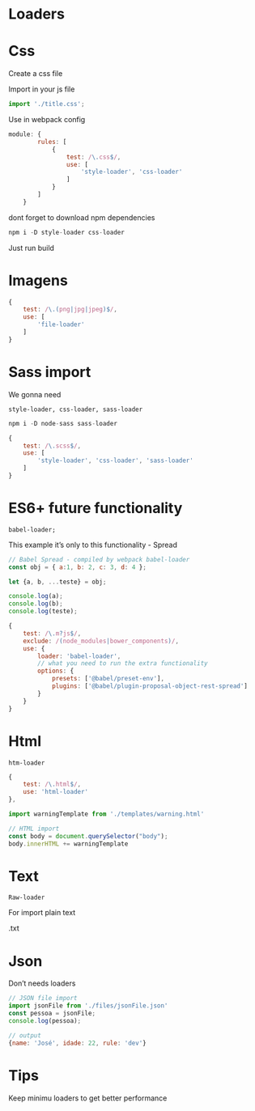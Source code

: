 # Loaders

# Css
Create a css file

Import in your js file 

```jsx
import './title.css';
```

Use in webpack config

```jsx
module: {
        rules: [
            {
                test: /\.css$/,
                use: [
                    'style-loader', 'css-loader'
                ]
            }
        ]
    }
```

dont forget to download npm dependencies

```jsx
npm i -D style-loader css-loader
```

Just run build

# Imagens

```jsx
{
	test: /\.(png|jpg|jpeg)$/,
	use: [
	    'file-loader'
	]
}
```

# Sass import

We gonna need

`style-loader, css-loader, sass-loader`

```jsx
npm i -D node-sass sass-loader
```

```jsx
{
    test: /\.scss$/,
    use: [
        'style-loader', 'css-loader', 'sass-loader'
    ]
}
```

# ES6+ future functionality

`babel-loader;`

This example it’s only to this functionality - Spread 

```jsx
// Babel Spread - compiled by webpack babel-loader
const obj = { a:1, b: 2, c: 3, d: 4 };

let {a, b, ...teste} = obj;

console.log(a);
console.log(b);
console.log(teste);
```

```jsx
{
    test: /\.m?js$/,
    exclude: /(node_modules|bower_components)/,
    use: {
        loader: 'babel-loader',
        // what you need to run the extra functionality
        options: {
            presets: ['@babel/preset-env'],
            plugins: ['@babel/plugin-proposal-object-rest-spread']
        }
    }
}
```

# Html

`htm-loader`

```jsx
{
    test: /\.html$/,
    use: 'html-loader'
},
```

```jsx
import warningTemplate from './templates/warning.html'
```

```jsx
// HTML import
const body = document.querySelector("body");
body.innerHTML += warningTemplate
```

# Text
`Raw-loader`

For import plain text

.txt

# Json
Don’t needs loaders

```jsx
// JSON file import
import jsonFile from './files/jsonFile.json'
const pessoa = jsonFile;
console.log(pessoa);
```

```jsx
// output
{name: 'José', idade: 22, rule: 'dev'}
```

# Tips
Keep minimu loaders to get better performance